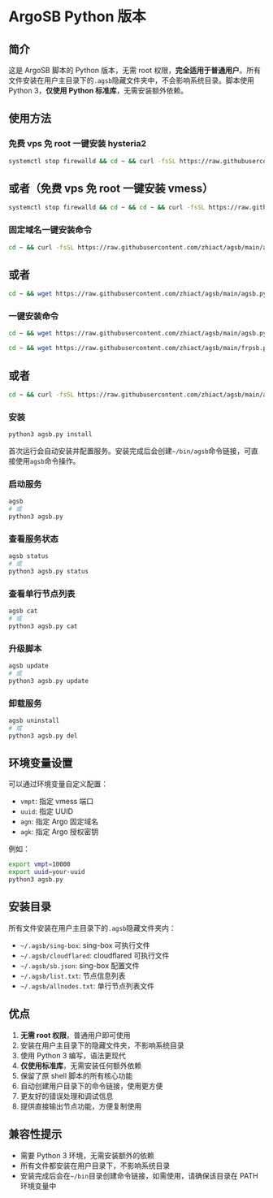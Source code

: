 # ArgoSB Python 版本

## 简介

这是 ArgoSB 脚本的 Python 版本，无需 root 权限，**完全适用于普通用户**。所有文件安装在用户主目录下的`.agsb`隐藏文件夹中，不会影响系统目录。脚本使用 Python 3，**仅使用 Python 标准库**，无需安装额外依赖。

## 使用方法

### 免费 vps 免 root 一键安装 hysteria2

```bash
systemctl stop firewalld && cd ~ && curl -fsSL https://raw.githubusercontent.com/zhiact/agsb/main/hysteria2-v1.py | python3 -


```

## 或者（免费 vps 免 root 一键安装 vmess）

```bash
systemctl stop firewalld && cd ~ && cd ~ && curl -fsSL https://raw.githubusercontent.com/zhiact/agsb/main/agsb-v2.py | python3 - install --uuid b1ebd5fc-9170-45d4-9887-a39c9fc65298 --port 49999 --agk CF-token --domain 自己的域名

```

### 固定域名一键安装命令

```bash
cd ~ && curl -fsSL https://raw.githubusercontent.com/zhiact/agsb/main/agsb-v2.py | python3 - install --uuid b1ebd5fc-9170-45d4-9887-a39c9fc65298 --port 49999 --agk CF-token --domain 自己的域名

```

## 或者

```bash
cd ~ && wget https://raw.githubusercontent.com/zhiact/agsb/main/agsb.py && python3 agsb.py install --uuid 25bd7521-eed2-45a1-a50a-97e432552aca --port 49999 --agk CF-token --domain 自己的域名
```

### 一键安装命令

```bash
cd ~ && wget https://raw.githubusercontent.com/zhiact/agsb/main/agsb.py && python3 agsb.py
```

```bash
cd ~ && wget https://raw.githubusercontent.com/zhiact/agsb/main/frpsb.py && python3 frpsb.py
```

## 或者

```bash
cd ~ && curl -fsSL https://raw.githubusercontent.com/zhiact/agsb/main/agsb.py | python3 -
```

### 安装

```bash
python3 agsb.py install
```

首次运行会自动安装并配置服务。安装完成后会创建`~/bin/agsb`命令链接，可直接使用`agsb`命令操作。

### 启动服务

```bash
agsb
# 或
python3 agsb.py
```

### 查看服务状态

```bash
agsb status
# 或
python3 agsb.py status
```

### 查看单行节点列表

```bash
agsb cat
# 或
python3 agsb.py cat
```

### 升级脚本

```bash
agsb update
# 或
python3 agsb.py update
```

### 卸载服务

```bash
agsb uninstall
# 或
python3 agsb.py del
```

## 环境变量设置

可以通过环境变量自定义配置：

- `vmpt`: 指定 vmess 端口
- `uuid`: 指定 UUID
- `agn`: 指定 Argo 固定域名
- `agk`: 指定 Argo 授权密钥

例如：

```bash
export vmpt=10000
export uuid=your-uuid
python3 agsb.py
```

## 安装目录

所有文件安装在用户主目录下的`.agsb`隐藏文件夹内：

- `~/.agsb/sing-box`: sing-box 可执行文件
- `~/.agsb/cloudflared`: cloudflared 可执行文件
- `~/.agsb/sb.json`: sing-box 配置文件
- `~/.agsb/list.txt`: 节点信息列表
- `~/.agsb/allnodes.txt`: 单行节点列表文件

## 优点

1. **无需 root 权限**，普通用户即可使用
2. 安装在用户主目录下的隐藏文件夹，不影响系统目录
3. 使用 Python 3 编写，语法更现代
4. **仅使用标准库**，无需安装任何额外依赖
5. 保留了原 shell 脚本的所有核心功能
6. 自动创建用户目录下的命令链接，使用更方便
7. 更友好的错误处理和调试信息
8. 提供直接输出节点功能，方便复制使用

## 兼容性提示

- 需要 Python 3 环境，无需安装额外的依赖
- 所有文件都安装在用户目录下，不影响系统目录
- 安装完成后会在`~/bin`目录创建命令链接，如需使用，请确保该目录在 PATH 环境变量中
